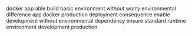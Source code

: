 docker app able build basic environment without worry environmental difference app docker production deployment consequence enable development without environmental dependency ensure standard runtime environment development production